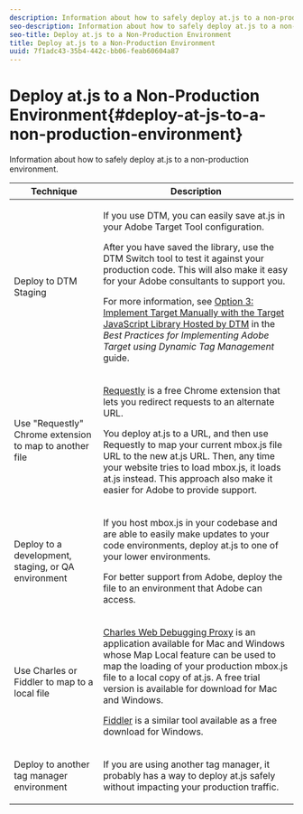 ```yaml
---
description: Information about how to safely deploy at.js to a non-production environment.
seo-description: Information about how to safely deploy at.js to a non-production environment.
seo-title: Deploy at.js to a Non-Production Environment
title: Deploy at.js to a Non-Production Environment
uuid: 7f1adc43-35b4-442c-bb06-feab60604a87
---
```


# Deploy at.js to a Non-Production Environment{#deploy-at-js-to-a-non-production-environment}

Information about how to safely deploy at.js to a non-production environment.

<table id="table_D7E62869F2B040DD8E7DDF1A1F1BCC37"> 
 <thead> 
  <tr> 
   <th colname="col1" class="entry"> Technique </th> 
   <th colname="col2" class="entry"> Description </th> 
  </tr>
 </thead>
 <tbody> 
  <tr> 
   <td colname="col1"> Deploy to DTM Staging </td> 
   <td colname="col2"> <p>If you use DTM, you can easily save <span class="filepath"> at.js</span> in your Adobe Target Tool configuration. </p> <p>After you have saved the library, use the DTM Switch tool to test it against your production code. This will also make it easy for your Adobe consultants to support you. </p> <p>For more information, see <a href="https://marketing.adobe.com/resources/help/en_US/dtm/target/t_implementing-target-manually-js-hosted-dtm.html" format="html" scope="external"> Option 3: Implement Target Manually with the Target JavaScript Library Hosted by DTM</a> in the <i>Best Practices for Implementing Adobe Target using Dynamic Tag Management </i>guide. </p> </td> 
  </tr> 
  <tr> 
   <td colname="col1"> Use "Requestly" Chrome extension to map to another file </td> 
   <td colname="col2"> <p> <a href="https://chrome.google.com/webstore/detail/requestly/mdnleldcmiljblolnjhpnblkcekpdkpa?hl=en" scope="external" format="http"> Requestly</a> is a free Chrome extension that lets you redirect requests to an alternate URL. </p> <p>You deploy <span class="filepath"> at.js</span> to a URL, and then use Requestly to map your current <span class="filepath"> mbox.js</span> file URL to the new <span class="filepath"> at.js</span> URL. Then, any time your website tries to load <span class="filepath"> mbox.js</span>, it loads <span class="filepath"> at.js</span> instead. This approach also make it easier for Adobe to provide support. </p> </td> 
  </tr> 
  <tr> 
   <td colname="col1"> Deploy to a development, staging, or QA environment </td> 
   <td colname="col2"> <p>If you host <span class="filepath"> mbox.js</span> in your codebase and are able to easily make updates to your code environments, deploy <span class="filepath"> at.js</span> to one of your lower environments. </p> <p>For better support from Adobe, deploy the file to an environment that Adobe can access. </p> </td> 
  </tr> 
  <tr> 
   <td colname="col1"> Use Charles or Fiddler to map to a local file </td> 
   <td colname="col2"> <p> <a href="https://www.charlesproxy.com/" scope="external" format="http"> Charles Web Debugging Proxy</a> is an application available for Mac and Windows whose Map Local feature can be used to map the loading of your production <span class="filepath"> mbox.js</span> file to a local copy of <span class="filepath"> at.js</span>. A free trial version is available for download for Mac and Windows. </p> <p><a href="https://www.telerik.com/fiddler" scope="external" format="http"> Fiddler</a> is a similar tool available as a free download for Windows. </p> </td> 
  </tr> 
  <tr> 
   <td colname="col1"> Deploy to another tag manager environment </td> 
   <td colname="col2"> <p>If you are using another tag manager, it probably has a way to deploy <span class="filepath"> at.js</span> safely without impacting your production traffic. </p> </td> 
  </tr> 
 </tbody> 
</table>

